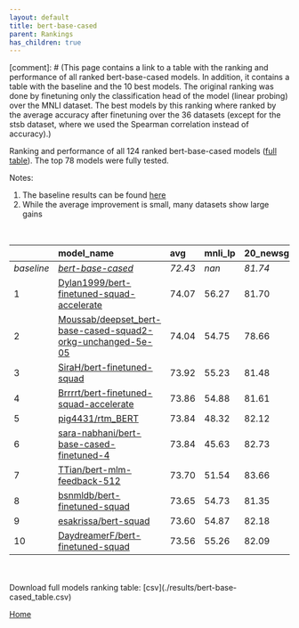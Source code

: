 ```yaml
---
layout: default
title: bert-base-cased
parent: Rankings
has_children: true
---
```

[comment]: # (This page contains a link to a table with the ranking and performance of all ranked bert-base-cased models. In addition, it contains a table with the baseline and the 10 best models. The original ranking was done by finetuning only the classification head of the model (linear probing) over the MNLI dataset.  The best models  by this ranking where ranked by the average accuracy after finetuning over the 36 datasets (except for the stsb dataset, where we used the Spearman correlation instead of accuracy).)

Ranking and performance of all 124 ranked bert-base-cased models ([full table](./results/bert-base-cased_table.csv)).  The top 78 models were fully tested.

Notes:
1. The baseline results can be found [here](bert-base-cased_pretrain_scores_table)
1. While the average improvement is small, many datasets show large gains
<br>


|            | model_name                                                                                                                                                                                                                                                                                                                                                                                                                                                                                                                                                                                                                                                                                                                                                           | avg     | mnli_lp   | 20_newsgroup   | ag_news   | amazon_reviews_multi   | anli    | boolq   | cb      | cola    | copa    | dbpedia   | esnli   | financial_phrasebank   | imdb    | isear   | mnli    | mrpc    | multirc   | poem_sentiment   | qnli    | qqp     | rotten_tomatoes   | rte     | sst2    | sst_5bins   | stsb    | trec_coarse   | trec_fine   | tweet_ev_emoji   | tweet_ev_emotion   | tweet_ev_hate   | tweet_ev_irony   | tweet_ev_offensive   | tweet_ev_sentiment   | wic     | wnli    | wsc     | yahoo_answers   |
|:-----------|:---------------------------------------------------------------------------------------------------------------------------------------------------------------------------------------------------------------------------------------------------------------------------------------------------------------------------------------------------------------------------------------------------------------------------------------------------------------------------------------------------------------------------------------------------------------------------------------------------------------------------------------------------------------------------------------------------------------------------------------------------------------------|:--------|:----------|:---------------|:----------|:-----------------------|:--------|:--------|:--------|:--------|:--------|:----------|:--------|:-----------------------|:--------|:--------|:--------|:--------|:----------|:-----------------|:--------|:--------|:------------------|:--------|:--------|:------------|:--------|:--------------|:------------|:-----------------|:-------------------|:----------------|:-----------------|:---------------------|:---------------------|:--------|:--------|:--------|:----------------|
| *baseline* | *[bert-base-cased](bert-base-cased_pretrain_scores_table)*                                                                                                                                                                                                                                                                                                                                                                                                                                                                                                                                                                                                                                                                                                           | *72.43* | *nan*     | *81.74*        | *89.06*   | *65.71*                | *46.57* | *68.27* | *63.48* | *81.85* | *52.15* | *78.77*   | *89.64* | *68.36*                | *91.15* | *68.39* | *83.39* | *82.93* | *60.47*   | *67.69*          | *90.00* | *89.95* | *84.55*           | *62.64* | *91.49* | *51.41*     | *84.52* | *96.63*       | *72.98*     | *44.24*          | *78.84*            | *52.78*         | *65.20*          | *84.25*              | *68.23*              | *64.78* | *52.32* | *61.92* | *71.03*         |
| 1          | [Dylan1999/bert-finetuned-squad-accelerate](model_gain_chart?avg=1.64&mnli_lp=nan&20_newsgroup=-0.03&ag_news=0.07&amazon_reviews_multi=0.33&anli=0.37&boolq=2.77&cb=11.52&cola=-1.79&copa=2.85&dbpedia=0.80&esnli=-0.01&financial_phrasebank=11.64&imdb=-0.10&isear=1.43&mnli=-0.12&mrpc=3.35&multirc=-1.18&poem_sentiment=5.38&qnli=1.02&qqp=-1.04&rotten_tomatoes=0.26&rte=5.23&sst2=0.48&sst_5bins=-1.36&stsb=1.51&trec_coarse=-0.23&trec_fine=9.62&tweet_ev_emoji=-0.03&tweet_ev_emotion=0.54&tweet_ev_hate=1.57&tweet_ev_irony=3.04&tweet_ev_offensive=-0.06&tweet_ev_sentiment=-1.45&wic=-1.30&wnli=2.61&wsc=1.54&yahoo_answers=-0.09&model_name=Dylan1999%2Fbert-finetuned-squad-accelerate&base_name=bert-base-cased)                                        | 74.07   | 56.27     | 81.70          | 89.13     | 66.04                  | 46.94   | 71.04   | 75.00   | 80.06   | 55.00   | 79.57     | 89.63   | 80.00                  | 91.04   | 69.82   | 83.27   | 86.27   | 59.28     | 73.08            | 91.01   | 88.91   | 84.80             | 67.87   | 91.97   | 50.05       | 86.03   | 96.40         | 82.60       | 44.21            | 79.38              | 54.34           | 68.24            | 84.19                | 66.78                | 63.48   | 54.93   | 63.46   | 70.93           |
| 2          | [Moussab/deepset_bert-base-cased-squad2-orkg-unchanged-5e-05](model_gain_chart?avg=1.62&mnli_lp=nan&20_newsgroup=-3.07&ag_news=-0.36&amazon_reviews_multi=-0.59&anli=1.28&boolq=3.32&cb=11.52&cola=-0.74&copa=2.85&dbpedia=0.83&esnli=-0.12&financial_phrasebank=13.84&imdb=-0.18&isear=1.24&mnli=-0.15&mrpc=0.16&multirc=0.51&poem_sentiment=9.23&qnli=1.11&qqp=-0.07&rotten_tomatoes=-0.40&rte=4.87&sst2=-1.58&sst_5bins=-1.05&stsb=0.73&trec_coarse=-0.43&trec_fine=6.22&tweet_ev_emoji=-0.18&tweet_ev_emotion=0.40&tweet_ev_hate=-1.57&tweet_ev_irony=6.23&tweet_ev_offensive=0.40&tweet_ev_sentiment=-0.08&wic=-0.83&wnli=4.01&wsc=1.54&yahoo_answers=-0.63&model_name=Moussab%2Fdeepset_bert-base-cased-squad2-orkg-unchanged-5e-05&base_name=bert-base-cased) | 74.04   | 54.75     | 78.66          | 88.70     | 65.12                  | 47.84   | 71.59   | 75.00   | 81.11   | 55.00   | 79.60     | 89.52   | 82.20                  | 90.97   | 69.62   | 83.24   | 83.09   | 60.97     | 76.92            | 91.10   | 89.88   | 84.15             | 67.51   | 89.91   | 50.36       | 85.25   | 96.20         | 79.20       | 44.06            | 79.24              | 51.21           | 71.43            | 84.65                | 68.15                | 63.95   | 56.34   | 63.46   | 70.40           |
| 3          | [SiraH/bert-finetuned-squad](model_gain_chart?avg=1.50&mnli_lp=nan&20_newsgroup=-0.26&ag_news=0.01&amazon_reviews_multi=0.17&anli=0.37&boolq=1.86&cb=6.16&cola=-2.08&copa=7.85&dbpedia=0.23&esnli=0.10&financial_phrasebank=12.64&imdb=-0.44&isear=1.50&mnli=-0.28&mrpc=4.33&multirc=-3.35&poem_sentiment=6.35&qnli=1.03&qqp=-0.42&rotten_tomatoes=0.63&rte=5.23&sst2=0.02&sst_5bins=-0.32&stsb=1.83&trec_coarse=0.17&trec_fine=7.62&tweet_ev_emoji=0.03&tweet_ev_emotion=-1.43&tweet_ev_hate=1.36&tweet_ev_irony=2.40&tweet_ev_offensive=-0.76&tweet_ev_sentiment=-1.17&wic=-2.24&wnli=4.01&wsc=1.54&yahoo_answers=-0.83&model_name=SiraH%2Fbert-finetuned-squad&base_name=bert-base-cased)                                                                         | 73.92   | 55.23     | 81.48          | 89.07     | 65.88                  | 46.94   | 70.12   | 69.64   | 79.77   | 60.00   | 79.00     | 89.74   | 81.00                  | 90.70   | 69.88   | 83.11   | 87.25   | 57.12     | 74.04            | 91.03   | 89.52   | 85.18             | 67.87   | 91.51   | 51.09       | 86.35   | 96.80         | 80.60       | 44.27            | 77.41              | 54.14           | 67.60            | 83.49                | 67.05                | 62.54   | 56.34   | 63.46   | 70.20           |
| 4          | [Brrrrt/bert-finetuned-squad-accelerate](model_gain_chart?avg=1.43&mnli_lp=nan&20_newsgroup=-0.13&ag_news=-0.13&amazon_reviews_multi=0.05&anli=-0.19&boolq=4.43&cb=9.73&cola=-1.79&copa=1.85&dbpedia=0.13&esnli=-0.08&financial_phrasebank=13.14&imdb=0.04&isear=1.69&mnli=-0.32&mrpc=2.86&multirc=-0.30&poem_sentiment=4.42&qnli=1.09&qqp=0.52&rotten_tomatoes=0.07&rte=4.87&sst2=-0.09&sst_5bins=-0.59&stsb=0.78&trec_coarse=0.17&trec_fine=7.62&tweet_ev_emoji=-0.16&tweet_ev_emotion=0.47&tweet_ev_hate=0.86&tweet_ev_irony=2.02&tweet_ev_offensive=0.17&tweet_ev_sentiment=0.46&wic=0.42&wnli=-3.03&wsc=1.54&yahoo_answers=-1.06&model_name=Brrrrt%2Fbert-finetuned-squad-accelerate&base_name=bert-base-cased)                                                 | 73.86   | 54.88     | 81.61          | 88.93     | 65.76                  | 46.38   | 72.69   | 73.21   | 80.06   | 54.00   | 78.90     | 89.56   | 81.50                  | 91.18   | 70.08   | 83.07   | 85.78   | 60.17     | 72.12            | 91.09   | 90.47   | 84.62             | 67.51   | 91.40   | 50.81       | 85.30   | 96.80         | 80.60       | 44.08            | 79.31              | 53.64           | 67.22            | 84.42                | 68.68                | 65.20   | 49.30   | 63.46   | 69.97           |
| 5          | [pig4431/rtm_BERT](model_gain_chart?avg=1.41&mnli_lp=nan&20_newsgroup=0.38&ag_news=-0.49&amazon_reviews_multi=0.27&anli=0.84&boolq=2.28&cb=7.95&cola=0.03&copa=2.85&dbpedia=0.56&esnli=0.01&financial_phrasebank=13.84&imdb=0.45&isear=-0.66&mnli=0.33&mrpc=-0.33&multirc=0.69&poem_sentiment=11.15&qnli=0.83&qqp=-0.19&rotten_tomatoes=0.07&rte=-5.23&sst2=3.92&sst_5bins=2.39&stsb=0.72&trec_coarse=0.77&trec_fine=4.42&tweet_ev_emoji=0.07&tweet_ev_emotion=1.46&tweet_ev_hate=-1.57&tweet_ev_irony=1.26&tweet_ev_offensive=-7.51&tweet_ev_sentiment=0.25&wic=1.83&wnli=5.42&wsc=1.54&yahoo_answers=0.17&model_name=pig4431%2Frtm_BERT&base_name=bert-base-cased)                                                                                                 | 73.84   | 48.32     | 82.12          | 88.57     | 65.98                  | 47.41   | 70.55   | 71.43   | 81.88   | 55.00   | 79.33     | 89.65   | 82.20                  | 91.60   | 67.73   | 83.72   | 82.60   | 61.16     | 78.85            | 90.83   | 89.76   | 84.62             | 57.40   | 95.41   | 53.80       | 85.24   | 97.40         | 77.40       | 44.31            | 80.30              | 51.21           | 66.45            | 76.74                | 68.48                | 66.61   | 57.75   | 63.46   | 71.20           |
| 6          | [sara-nabhani/bert-base-cased-finetuned-4](model_gain_chart?avg=1.41&mnli_lp=nan&20_newsgroup=0.99&ag_news=0.17&amazon_reviews_multi=0.21&anli=0.34&boolq=1.24&cb=7.95&cola=-0.26&copa=2.85&dbpedia=0.66&esnli=0.28&financial_phrasebank=15.24&imdb=0.06&isear=-0.20&mnli=0.28&mrpc=1.88&multirc=1.23&poem_sentiment=11.15&qnli=0.67&qqp=0.20&rotten_tomatoes=0.82&rte=-0.54&sst2=-0.55&sst_5bins=0.22&stsb=-0.20&trec_coarse=-0.03&trec_fine=5.02&tweet_ev_emoji=0.11&tweet_ev_emotion=0.12&tweet_ev_hate=-1.09&tweet_ev_irony=1.13&tweet_ev_offensive=0.05&tweet_ev_sentiment=-0.20&wic=0.27&wnli=2.61&wsc=-1.35&yahoo_answers=-0.59&model_name=sara-nabhani%2Fbert-base-cased-finetuned-4&base_name=bert-base-cased)                                              | 73.84   | 45.63     | 82.73          | 89.23     | 65.92                  | 46.91   | 69.51   | 71.43   | 81.59   | 55.00   | 79.43     | 89.92   | 83.60                  | 91.21   | 68.19   | 83.67   | 84.80   | 61.70     | 78.85            | 90.66   | 90.15   | 85.37             | 62.09   | 90.94   | 51.63       | 84.32   | 96.60         | 78.00       | 44.35            | 78.96              | 51.68           | 66.33            | 84.30                | 68.03                | 65.05   | 54.93   | 60.58   | 70.43           |
| 7          | [TTian/bert-mlm-feedback-512](model_gain_chart?avg=1.28&mnli_lp=nan&20_newsgroup=1.92&ag_news=-0.43&amazon_reviews_multi=-0.07&anli=0.90&boolq=0.94&cb=7.95&cola=0.03&copa=2.85&dbpedia=0.60&esnli=0.04&financial_phrasebank=10.64&imdb=0.18&isear=2.47&mnli=0.01&mrpc=1.38&multirc=0.80&poem_sentiment=-1.35&qnli=-0.03&qqp=0.44&rotten_tomatoes=-0.59&rte=2.71&sst2=-0.21&sst_5bins=-0.64&stsb=0.64&trec_coarse=0.37&trec_fine=6.42&tweet_ev_emoji=0.43&tweet_ev_emotion=0.96&tweet_ev_hate=-0.08&tweet_ev_irony=2.28&tweet_ev_offensive=-0.53&tweet_ev_sentiment=1.13&wic=-0.52&wnli=2.61&wsc=1.54&yahoo_answers=0.17&model_name=TTian%2Fbert-mlm-feedback-512&base_name=bert-base-cased)                                                                         | 73.70   | 51.54     | 83.66          | 88.63     | 65.64                  | 47.47   | 69.20   | 71.43   | 81.88   | 55.00   | 79.37     | 89.68   | 79.00                  | 91.33   | 70.86   | 83.40   | 84.31   | 61.26     | 66.35            | 89.97   | 90.39   | 83.96             | 65.34   | 91.28   | 50.77       | 85.16   | 97.00         | 79.40       | 44.67            | 79.80              | 52.69           | 67.47            | 83.72                | 69.36                | 64.26   | 54.93   | 63.46   | 71.20           |
| 8          | [bsnmldb/bert-finetuned-squad](model_gain_chart?avg=1.22&mnli_lp=nan&20_newsgroup=-0.39&ag_news=-0.03&amazon_reviews_multi=-0.13&anli=0.43&boolq=2.83&cb=9.73&cola=-0.07&copa=2.85&dbpedia=-0.10&esnli=0.11&financial_phrasebank=4.84&imdb=-0.23&isear=0.13&mnli=-0.36&mrpc=3.59&multirc=-2.77&poem_sentiment=6.35&qnli=1.33&qqp=0.13&rotten_tomatoes=0.16&rte=4.51&sst2=1.06&sst_5bins=0.36&stsb=1.60&trec_coarse=0.17&trec_fine=6.42&tweet_ev_emoji=0.06&tweet_ev_emotion=0.26&tweet_ev_hate=2.24&tweet_ev_irony=3.17&tweet_ev_offensive=-0.99&tweet_ev_sentiment=0.38&wic=-0.20&wnli=4.01&wsc=-7.12&yahoo_answers=-0.43&model_name=bsnmldb%2Fbert-finetuned-squad&base_name=bert-base-cased)                                                                      | 73.65   | 54.73     | 81.35          | 89.03     | 65.58                  | 47.00   | 71.10   | 73.21   | 81.78   | 55.00   | 78.67     | 89.75   | 73.20                  | 90.92   | 68.51   | 83.02   | 86.52   | 57.69     | 74.04            | 91.32   | 90.08   | 84.71             | 67.15   | 92.55   | 51.76       | 86.12   | 96.80         | 79.40       | 44.30            | 79.10              | 55.02           | 68.37            | 83.26                | 68.61                | 64.58   | 56.34   | 54.81   | 70.60           |
| 9          | [esakrissa/bert-squad](model_gain_chart?avg=1.18&mnli_lp=nan&20_newsgroup=0.44&ag_news=-0.59&amazon_reviews_multi=-0.55&anli=1.34&boolq=2.31&cb=7.95&cola=0.03&copa=-1.15&dbpedia=-0.14&esnli=-0.02&financial_phrasebank=7.74&imdb=-0.26&isear=0.58&mnli=-0.41&mrpc=4.33&multirc=0.45&poem_sentiment=2.50&qnli=1.03&qqp=-0.03&rotten_tomatoes=-0.49&rte=5.60&sst2=0.25&sst_5bins=0.04&stsb=1.27&trec_coarse=0.37&trec_fine=7.62&tweet_ev_emoji=0.01&tweet_ev_emotion=-0.16&tweet_ev_hate=-0.49&tweet_ev_irony=1.77&tweet_ev_offensive=-0.06&tweet_ev_sentiment=0.15&wic=1.36&wnli=-1.62&wsc=1.54&yahoo_answers=-0.26&model_name=esakrissa%2Fbert-squad&base_name=bert-base-cased)                                                                                    | 73.60   | 54.87     | 82.18          | 88.47     | 65.16                  | 47.91   | 70.58   | 71.43   | 81.88   | 51.00   | 78.63     | 89.62   | 76.10                  | 90.89   | 68.97   | 82.97   | 87.25   | 60.91     | 70.19            | 91.03   | 89.91   | 84.05             | 68.23   | 91.74   | 51.45       | 85.79   | 97.00         | 80.60       | 44.25            | 78.68              | 52.29           | 66.96            | 84.19                | 68.37                | 66.14   | 50.70   | 63.46   | 70.77           |
| 10         | [DaydreamerF/bert-finetuned-squad](model_gain_chart?avg=1.14&mnli_lp=nan&20_newsgroup=0.35&ag_news=-0.23&amazon_reviews_multi=0.21&anli=0.56&boolq=3.02&cb=-2.77&cola=-1.41&copa=5.85&dbpedia=0.16&esnli=-0.17&financial_phrasebank=15.54&imdb=0.14&isear=0.32&mnli=-0.03&mrpc=3.35&multirc=1.44&poem_sentiment=3.46&qnli=1.20&qqp=-0.04&rotten_tomatoes=0.63&rte=4.87&sst2=-0.09&sst_5bins=0.72&stsb=1.76&trec_coarse=-0.03&trec_fine=5.82&tweet_ev_emoji=-0.14&tweet_ev_emotion=1.10&tweet_ev_hate=-0.32&tweet_ev_irony=4.83&tweet_ev_offensive=0.05&tweet_ev_sentiment=0.28&wic=1.36&wnli=-11.48&wsc=1.54&yahoo_answers=-0.93&model_name=DaydreamerF%2Fbert-finetuned-squad&base_name=bert-base-cased)                                                            | 73.56   | 55.26     | 82.09          | 88.83     | 65.92                  | 47.12   | 71.28   | 60.71   | 80.44   | 58.00   | 78.93     | 89.46   | 83.90                  | 91.28   | 68.71   | 83.36   | 86.27   | 61.90     | 71.15            | 91.20   | 89.91   | 85.18             | 67.51   | 91.40   | 52.13       | 86.28   | 96.60         | 78.80       | 44.10            | 79.94              | 52.46           | 70.03            | 84.30                | 68.51                | 66.14   | 40.85   | 63.46   | 70.10           |


<br>
<br>
Download full models ranking table: [csv](./results/bert-base-cased_table.csv)

[Home](Home)